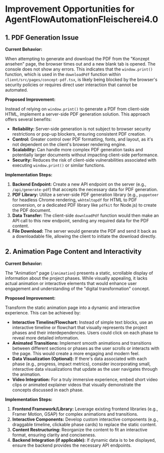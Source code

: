 # Improvement Opportunities for AgentFlowAutomationFleischerei4.0

## 1. PDF Generation Issue

**Current Behavior:**

When attempting to generate and download the PDF from the "Konzept ansehen" page, the browser times out and a new blank tab is opened. The console does not show any errors. This indicates that the `window.print()` function, which is used in the `downloadPdf` function within `client/src/pages/concept-pdf.tsx`, is likely being blocked by the browser's security policies or requires direct user interaction that cannot be automated.

**Proposed Improvement:**

Instead of relying on `window.print()` to generate a PDF from client-side HTML, implement a server-side PDF generation solution. This approach offers several benefits:

*   **Reliability:** Server-side generation is not subject to browser security restrictions or pop-up blockers, ensuring consistent PDF creation.
*   **Control:** Greater control over PDF formatting, fonts, and layout, as it's not dependent on the client's browser rendering engine.
*   **Scalability:** Can handle more complex PDF generation tasks and potentially larger documents without impacting client-side performance.
*   **Security:** Reduces the risk of client-side vulnerabilities associated with executing `window.print()` or similar functions.

**Implementation Steps:**

1.  **Backend Endpoint:** Create a new API endpoint on the server (e.g., `/api/generate-pdf`) that accepts the necessary data for PDF generation.
2.  **PDF Library:** Utilize a server-side PDF generation library (e.g., `puppeteer` for headless Chrome rendering, `wkhtmltopdf` for HTML to PDF conversion, or a dedicated PDF library like `pdfkit` for Node.js) to create the PDF document.
3.  **Data Transfer:** The client-side `downloadPdf` function would then make an API call to this new endpoint, sending any required data for the PDF content.
4.  **File Download:** The server would generate the PDF and send it back as a downloadable file, allowing the client to initiate the download directly.





## 2. Animation Page Content and Interactivity

**Current Behavior:**

The "Animation" page (`/animation`) presents a static, scrollable display of information about the project phases. While visually appealing, it lacks actual animation or interactive elements that would enhance user engagement and understanding of the "digital transformation" concept.

**Proposed Improvement:**

Transform the static animation page into a dynamic and interactive experience. This can be achieved by:

*   **Interactive Timeline/Flowchart:** Instead of simple text blocks, use an interactive timeline or flowchart that visually represents the project phases and their interdependencies. Users could click on each phase to reveal more detailed information.
*   **Animated Transitions:** Implement smooth animations and transitions between different sections or phases as the user scrolls or interacts with the page. This would create a more engaging and modern feel.
*   **Data Visualization (Optional):** If there's data associated with each phase (e.g., progress, impact metrics), consider incorporating small, interactive data visualizations that update as the user navigates through the animation.
*   **Video Integration:** For a truly immersive experience, embed short video clips or animated explainer videos that visually demonstrate the concepts discussed in each phase.

**Implementation Steps:**

1.  **Frontend Framework/Library:** Leverage existing frontend libraries (e.g., Framer Motion, GSAP) for complex animations and transitions.
2.  **Interactive Components:** Develop custom interactive components (e.g., draggable timeline, clickable phase cards) to replace the static content.
3.  **Content Restructuring:** Reorganize the content to fit an interactive format, ensuring clarity and conciseness.
4.  **Backend Integration (if applicable):** If dynamic data is to be displayed, ensure the backend provides the necessary API endpoints.


